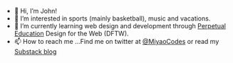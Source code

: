 - 👋 Hi, I’m John!
- 👀 I’m interested in sports (mainly basketball), music and vacations. 
- 🌱 I’m currently learning web design and development through [Perpetual Education](https://perpetual.education/) Design for the Web (DFTW). 
- 📫 How to reach me ...Find me on twitter at [@MiyaoCodes](https://twitter.com/miyaocodes) or read my [Substack blog](https://johnmiyao.substack.com/?utm_source=substack&utm_medium=web&utm_campaign=substack_profile
)

<!---
MiyaoCat/MiyaoCat is a ✨ special ✨ repository because its `README.md` (this file) appears on your GitHub profile.
You can click the Preview link to take a look at your changes.
--->
